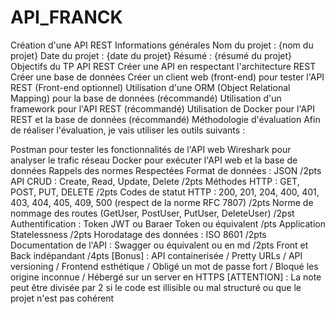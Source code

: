 # API_FRANCK
Création d'une API REST
Informations générales
Nom du projet : {nom du projet}
Date du projet : {date du projet}
Résumé : {résumé du projet}
Objectifs du TP API REST
Créer une API en respectant l'architecture REST
Créer une base de données
Créer un client web (front-end) pour tester l'API REST (Front-end optionnel)
Utilisation d'une ORM (Object Relational Mapping) pour la base de données (récommandé)
Utilisation d'un framework pour l'API REST (récommandé)
Utilisation de Docker pour l'API REST et la base de données (récommandé)
Méthodologie d'évaluation
Afin de réaliser l'évaluation, je vais utiliser les outils suivants :

Postman pour tester les fonctionnalités de l'API web
Wireshark pour analyser le trafic réseau
Docker pour exécuter l'API web et la base de données
Rappels des normes Respectées
Format de données : JSON /2pts
API CRUD : Create, Read, Update, Delete /2pts
Méthodes HTTP : GET, POST, PUT, DELETE /2pts
Codes de statut HTTP : 200, 201, 204, 400, 401, 403, 404, 405, 409, 500 (respect de la norme RFC 7807) /2pts
Norme de nommage des routes (GetUser, PostUser, PutUser, DeleteUser) /2pst
Authentification : Token JWT ou Baraer Token ou équivalent /pts
Application Statelessness /2pts
Horodatage des données : ISO 8601 /2pts
Documentation de l'API : Swagger ou équivalent ou en md /2pts
Front et Back indépandant /4pts
[Bonus] : API containerisée / Pretty URLs / API versioning / Frontend esthétique / Obligé un mot de passe fort / Bloqué les origine inconnue / Hébergé sur un server en HTTPS
[ATTENTION] : La note peut être divisée par 2 si le code est illisible ou mal structuré ou que le projet n'est pas cohérent


